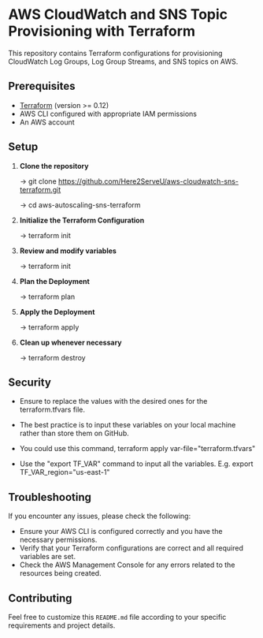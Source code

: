 # AWS CloudWatch and SNS Topic Provisioning with Terraform

This repository contains Terraform configurations for provisioning CloudWatch Log Groups, Log Group Streams, and SNS topics on AWS.

## Prerequisites

- [Terraform](https://www.terraform.io/downloads.html) (version >= 0.12)
- AWS CLI configured with appropriate IAM permissions
- An AWS account

## Setup

1. **Clone the repository**

   -> git clone https://github.com/Here2ServeU/aws-cloudwatch-sns-terraform.git
   
   -> cd aws-autoscaling-sns-terraform

2. **Initialize the Terraform Configuration**

    -> terraform init

3. **Review and modify variables**

    -> terraform init

4. **Plan the Deployment**

    -> terraform plan

5. **Apply the Deployment**

    -> terraform apply

6. **Clean up whenever necessary**

    -> terraform destroy

## Security
- Ensure to replace the values with the desired ones for the terraform.tfvars file. 

- The best practice is to input these variables on your local machine rather than store them on GitHub. 

- You could use this command, terraform apply var-file="terraform.tfvars"

- Use the "export TF_VAR" command to input all the variables. E.g. export TF_VAR_region="us-east-1"

## Troubleshooting
If you encounter any issues, please check the following:

- Ensure your AWS CLI is configured correctly and you have the necessary permissions.
- Verify that your Terraform configurations are correct and all required variables are set.
- Check the AWS Management Console for any errors related to the resources being created.

## Contributing
Feel free to customize this `README.md` file according to your specific requirements and project details.

